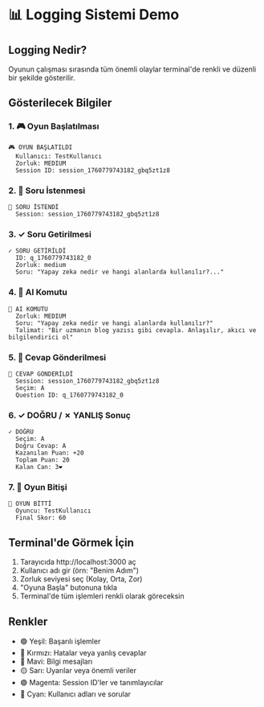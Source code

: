 # 📊 Logging Sistemi Demo

## Logging Nedir?

Oyunun çalışması sırasında tüm önemli olaylar terminal'de renkli ve düzenli bir şekilde gösterilir.

## Gösterilecek Bilgiler

### 1. 🎮 Oyun Başlatılması
```
🎮 OYUN BAŞLATILDI
  Kullanıcı: TestKullanıcı
  Zorluk: MEDIUM
  Session ID: session_1760779743182_gbq5zt1z8
```

### 2. 📝 Soru İstenmesi
```
📝 SORU İSTENDİ
  Session: session_1760779743182_gbq5zt1z8
```

### 3. ✓ Soru Getirilmesi
```
✓ SORU GETİRİLDİ
  ID: q_1760779743182_0
  Zorluk: medium
  Soru: "Yapay zeka nedir ve hangi alanlarda kullanılır?..."
```

### 4. 🤖 AI Komutu
```
🤖 AI KOMUTU
  Zorluk: MEDIUM
  Soru: "Yapay zeka nedir ve hangi alanlarda kullanılır?"
  Talimat: "Bir uzmanın blog yazısı gibi cevapla. Anlaşılır, akıcı ve bilgilendirici ol"
```

### 5. 🎯 Cevap Gönderilmesi
```
🎯 CEVAP GÖNDERİLDİ
  Session: session_1760779743182_gbq5zt1z8
  Seçim: A
  Question ID: q_1760779743182_0
```

### 6. ✓ DOĞRU / ✗ YANLIŞ Sonuç
```
✓ DOĞRU
  Seçim: A
  Doğru Cevap: A
  Kazanılan Puan: +20
  Toplam Puan: 20
  Kalan Can: 3❤️
```

### 7. 🏁 Oyun Bitişi
```
🏁 OYUN BİTTİ
  Oyuncu: TestKullanıcı
  Final Skor: 60
```

## Terminal'de Görmek İçin

1. Tarayıcıda http://localhost:3000 aç
2. Kullanıcı adı gir (örn: "Benim Adım")
3. Zorluk seviyesi seç (Kolay, Orta, Zor)
4. "Oyuna Başla" butonuna tıkla
5. Terminal'de tüm işlemleri renkli olarak göreceksin

## Renkler

- 🟢 Yeşil: Başarılı işlemler
- 🔴 Kırmızı: Hatalar veya yanlış cevaplar
- 🔵 Mavi: Bilgi mesajları
- 🟡 Sarı: Uyarılar veya önemli veriler
- 🟣 Magenta: Session ID'ler ve tanımlayıcılar
- 🔷 Cyan: Kullanıcı adları ve sorular
